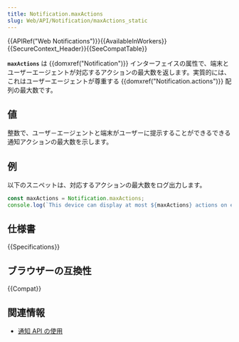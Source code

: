 ```yaml
---
title: Notification.maxActions
slug: Web/API/Notification/maxActions_static
---
```


{{APIRef("Web Notifications")}}{{AvailableInWorkers}}{{SecureContext_Header}}{{SeeCompatTable}}

**`maxActions`** は {{domxref("Notification")}} インターフェイスの属性で、端末とユーザーエージェントが対応するアクションの最大数を返します。実質的には、これはユーザーエージェントが尊重する {{domxref("Notification.actions")}} 配列の最大数です。

## 値

整数で、ユーザ－エージェントと端末がユーザーに提示することができるできる通知アクションの最大数を示します。

## 例

以下のスニペットは、対応するアクションの最大数をログ出力します。

```js
const maxActions = Notification.maxActions;
console.log(`This device can display at most ${maxActions} actions on each notification.`);
```

## 仕様書

{{Specifications}}

## ブラウザーの互換性

{{Compat}}

## 関連情報

- [通知 API の使用](/ja/docs/Web/API/Notifications_API/Using_the_Notifications_API)

